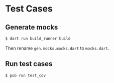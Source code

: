 # Test Cases

## Generate mocks
 ```bash
$ dart run build_runner build
 ```

Then rename `gen.mocks.mocks.dart` to `mocks.dart`.

## Run test cases
```bash
$ pub run test_cov
```
